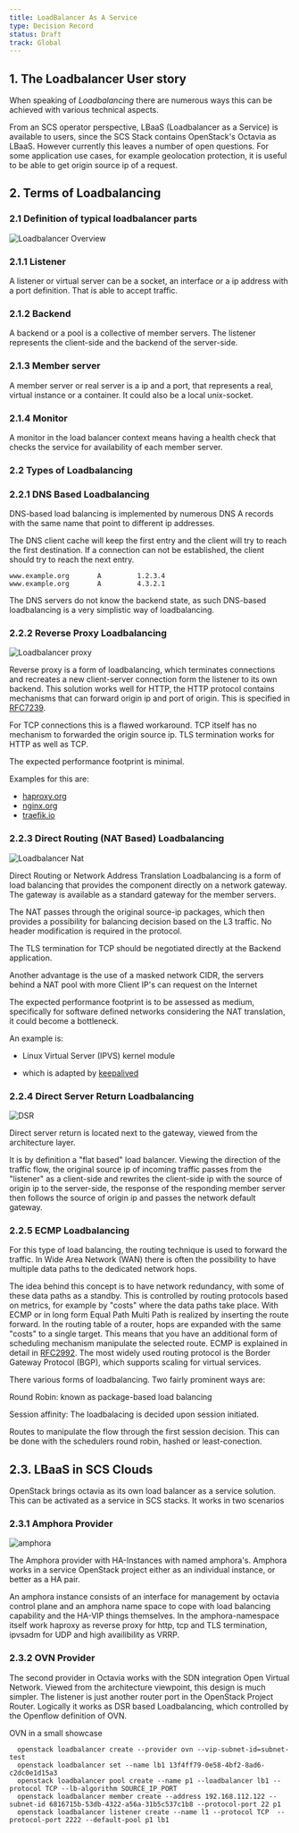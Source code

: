 ```yaml
---
title: LoadBalancer As A Service
type: Decision Record
status: Draft
track: Global
---
```


## 1. The Loadbalancer User story

When speaking of _Loadbalancing_ there are numerous ways this can
be achieved with various technical aspects.

From an SCS operator perspective, LBaaS (Loadbalancer as a Service) is available
to users, since the SCS Stack contains OpenStack's Octavia as LBaaS.
However currently this leaves a number of open questions.
For some application use cases, for example geolocation protection,
it is useful to be able to get origin source ip of a request.

## 2. Terms of Loadbalancing

### 2.1 Definition of typical loadbalancer parts

![Loadbalancer Overview](LoadbalancerShema1.png)

### 2.1.1 Listener

A listener or virtual server can be a socket, an interface or a
ip address with a port definition. That is able to accept traffic.

### 2.1.2 Backend

A backend or a pool is a collective of member servers.
The listener represents the client-side and the backend
of the server-side.

### 2.1.3 Member server

A member server or real server is a ip and a port, that
represents a real, virtual instance or a container. It
could also be a local unix-socket.

### 2.1.4 Monitor

A monitor in the load balancer context means having a health check
that checks the service for availability of each member server.

### 2.2 Types of Loadbalancing

### 2.2.1 DNS Based Loadbalancing

DNS-based load balancing is implemented by numerous DNS A records with the same
name that point to different ip addresses.

The DNS client cache will keep the first entry and the client will try to
reach the first destination. If a connection can not be established, the client should
try to reach the next entry.

```console
www.example.org       A         1.2.3.4
www.example.org       A         4.3.2.1
```

The DNS servers do not know the backend state, as such DNS-based loadbalancing
is a very simplistic way of loadbalancing.

### 2.2.2 Reverse Proxy Loadbalancing

![Loadbalancer proxy](reverse-proxy.png)

Reverse proxy is a form of loadbalancing, which terminates connections
and recreates a new client-server connection form the listener to
its own backend. This solution works well for HTTP, the HTTP protocol
contains mechanisms that can forward origin ip and port of origin.
This is specified in [RFC7239](https://www.rfc-editor.org/rfc/rfc7239.html).

For TCP connections this is a flawed workaround. TCP itself has no
mechanism to forwarded the origin source ip. TLS termination works
for HTTP as well as TCP.

The expected performance footprint is minimal.

Examples for this are:

* [haproxy.org](https://haproxy.org)
* [nginx.org](https://nginx.org)
* [traefik.io](https://traefik.io/)

### 2.2.3  Direct Routing (NAT Based) Loadbalancing

![Loadbalancer Nat](natbased.png)

Direct Routing or Network Address Translation Loadbalancing is a form
of load balancing that provides the component directly on a network
gateway. The gateway is available as a standard gateway for the
member servers.

The NAT passes through the original source-ip packages, which then
provides a possibility for balancing decision based on the
L3 traffic. No header modification is required in the protocol.

The TLS termination for TCP should be negotiated directly at the
Backend application.

Another advantage is the use of a masked network CIDR, the servers
behind a NAT pool with more Client IP's can request on the Internet

The expected performance footprint is to be assessed as medium,
specifically for software defined networks considering the NAT
translation, it could become a bottleneck.

An example is:

* Linux Virtual Server (IPVS) kernel module
 - which is adapted by [keepalived](https://github.com/acassen/keepalived)

### 2.2.4  Direct Server Return Loadbalancing

![DSR](dsr.png)

Direct server return is located next to the gateway,
viewed from the architecture layer.

It is by definition a "flat based" load balancer.
Viewing the direction of the traffic flow, the original source
ip of incoming traffic passes from the "listener" as a client-side
and rewrites the client-side ip with the source of origin ip to
the server-side, the response of the responding member server
then follows the source of origin ip and passes the network default
gateway.


### 2.2.5  ECMP Loadbalancing

For this type of load balancing, the routing technique is used
to forward the traffic. In Wide Area Network (WAN) there is often the
possibility to have multiple data paths to the dedicated network hops.

The idea behind this concept is to have network redundancy,
with some of these data paths as a standby. This is controlled
by routing protocols based on metrics, for example by "costs"
where the data paths take place. With ECMP or in long form
Equal Path Multi Path is realized by inserting the route forward.
In the routing table of a router, hops are expanded with the same
"costs" to a single target. This means that you have an additional
form of scheduling mechanism manipulate the selected route.
ECMP is explained in detail in [RFC2992](https://www.rfc-editor.org/rfc/rfc2992).
The most widely used routing protocol is the Border Gateway Protocol (BGP),
which supports scaling for virtual services.

There various forms of loadbalancing. Two fairly prominent ways
are:

Round Robin: known as package-based load balancing

Session affinity: The loadbalacing is decided upon session initiated.

Routes to manipulate the flow through the first session decision.
This can be done with the schedulers round robin, hashed or least-conection.

## 2.3.  LBaaS in SCS Clouds

OpenStack brings octavia as its own load balancer as a service solution.
This can be activated as a service in SCS stacks. It works in two scenarios

### 2.3.1 Amphora Provider

![amphora](Amphora-diagram.png)

The Amphora provider with HA-Instances with named amphora's.
Amphora works in a service OpenStack project either as an individual instance,
or better as a HA pair.

An amphora instance consists of an interface for management by octavia
control plane and an amphora name space to cope with load balancing
capability and the HA-VIP things themselves.
In the amphora-namespace itself work haproxy as reverse proxy for http,
tcp and TLS termination, ipvsadm for UDP and high availibility as VRRP.

### 2.3.2 OVN Provider
  
The second provider in Octavia works with the SDN integration
Open Virtual Network. Viewed from the architecture viewpoint, this design
is much simpler. The listener is just another router port in the
OpenStack Project Router. Logically it works as DSR based Loadbalancing,
which controlled by the Openflow definition of OVN.

OVN in a small showcase

```console
  openstack loadbalancer create --provider ovn --vip-subnet-id=subnet-test
  openstack loadbalancer set --name lb1 13f4ff79-0e58-4bf2-8ad6-c2dc0e1d15a3
  openstack loadbalancer pool create --name p1 --loadbalancer lb1 --protocol TCP --lb-algorithm SOURCE_IP_PORT
  openstack loadbalancer member create --address 192.168.112.122 --subnet-id 6816715b-53db-4322-a56a-31b5c537c1b8 --protocol-port 22 p1
  openstack loadbalancer listener create --name l1 --protocol TCP  --protocol-port 2222 --default-pool p1 lb1
```
